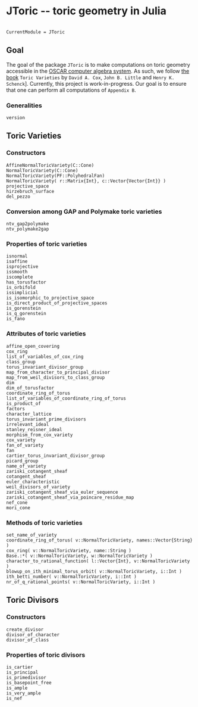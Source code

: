 # JToric -- toric geometry in Julia

```@contents
```

```@meta
CurrentModule = JToric
```

## Goal

The goal of the package `JToric` is to make computations on toric geometry accessible in the [OSCAR computer algebra system](https://oscar.computeralgebra.de/). As such, we follow [the book](https://www.ams.org/publications/authors/books/postpub/gsm-124) `Toric Varieties` by `David A. Cox`, `John B. Little` and `Henry K. Schenck`]. Currently, this project is work-in-progress. Our goal is to ensure that one can perform all computations of `Appendix B`.


### Generalities

```@docs
version
```

## Toric Varieties

### Constructors

```@docs
AffineNormalToricVariety(C::Cone)
NormalToricVariety(C::Cone)
NormalToricVariety(PF::PolyhedralFan)
NormalToricVariety( r::Matrix{Int}, c::Vector{Vector{Int}} )
projective_space
hirzebruch_surface
del_pezzo
```

### Conversion among GAP and Polymake toric varieties

```@docs
ntv_gap2polymake
ntv_polymake2gap
```

### Properties of toric varieties

```@docs
isnormal
isaffine
isprojective
issmooth
iscomplete
has_torusfactor
is_orbifold
issimplicial
is_isomorphic_to_projective_space
is_direct_product_of_projective_spaces
is_gorenstein
is_q_gorenstein
is_fano
```

### Attributes of toric varieties

```@docs
affine_open_covering
cox_ring
list_of_variables_of_cox_ring
class_group
torus_invariant_divisor_group
map_from_character_to_principal_divisor
map_from_weil_divisors_to_class_group
dim
dim_of_torusfactor
coordinate_ring_of_torus
list_of_variables_of_coordinate_ring_of_torus
is_product_of
factors
character_lattice
torus_invariant_prime_divisors
irrelevant_ideal
stanley_reisner_ideal
morphism_from_cox_variety
cox_variety
fan_of_variety
fan
cartier_torus_invariant_divisor_group
picard_group
name_of_variety
zariski_cotangent_sheaf
cotangent_sheaf
euler_characteristic
weil_divisors_of_variety
zariski_cotangent_sheaf_via_euler_sequence
zariski_cotangent_sheaf_via_poincare_residue_map
nef_cone
mori_cone
```


### Methods of toric varieties

```@docs
set_name_of_variety
coordinate_ring_of_torus( v::NormalToricVariety, names::Vector{String} )
cox_ring( v::NormalToricVariety, name::String )
Base.:*( v::NormalToricVariety, w::NormalToricVariety )
character_to_rational_function( l::Vector{Int}, v::NormalToricVariety )
blowup_on_ith_minimal_torus_orbit( v::NormalToricVariety, i::Int )
ith_betti_number( v::NormalToricVariety, i::Int )
nr_of_q_rational_points( v::NormalToricVariety, i::Int )
```


## Toric Divisors

### Constructors

```@docs
create_divisor
divisor_of_character
divisor_of_class
```

### Properties of toric divisors

```@docs
is_cartier
is_principal
is_primedivisor
is_basepoint_free
is_ample
is_very_ample
is_nef
```
